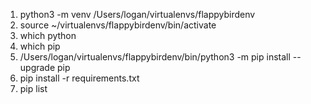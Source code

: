 1. python3 -m venv /Users/logan/virtualenvs/flappybirdenv
2. source ~/virtualenvs/flappybirdenv/bin/activate
3. which python
4. which pip
5. /Users/logan/virtualenvs/flappybirdenv/bin/python3 -m pip install --upgrade pip
6. pip install -r requirements.txt
7. pip list